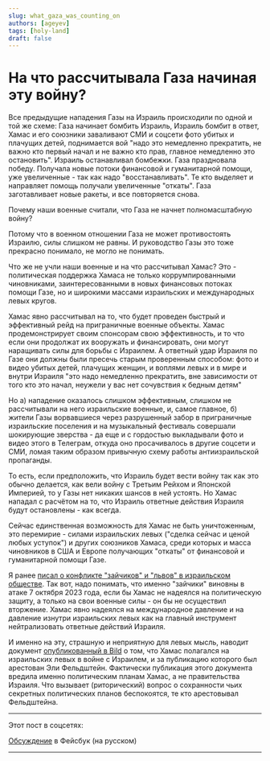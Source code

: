 ```yaml
---
slug: what_gaza_was_counting_on
authors: [ageyev]
tags: [holy-land]
draft: false 
---
```


# На что рассчитывала Газа начиная эту войну?

Все предыдущие нападения Газы на Израиль происходили по одной и той же схеме: Газа начинает бомбить Израиль, Израиль бомбит в ответ, Хамас и его союзники заваливают СМИ и соцсети фото убитых и плачущих детей, поднимается вой "надо это немедленно прекратить, не важно кто первый начал и не важно кто прав, главное немедленно это остановить". Израиль останавливал бомбежки. Газа праздновала победу. Получала новые потоки финансовой и гуманитарной помощи, уже увеличенные - так как надо "восстанавливать". Те кто выделяет и направляет помощь получали увеличенные "откаты". Газа заготавливает новые ракеты, и все повторяется снова.

Почему наши военные считали, что Газа не начнет полномасштабную войну? 

<!--truncate--> 

Потому что в военном отношении Газа не может противостоять Израилю, силы слишком не равны. И руководство Газы это тоже прекрасно понимало, не могло не понимать.

Что же не учли наши военные и на что рассчитывал Хамас?
Это - политическая поддержка Хамаса не только коррумпированными чиновниками, заинтересованными в новых финансовых потоках помощи Газе, но и широкими массами израильских и международных левых кругов.

Хамас явно рассчитывал на то, что будет проведен быстрый и эффективный рейд на приграничные военные объекты. Хамас продемонстрирует своим спонсорам свою эффективность, и то что если они продолжат их вооружать и финансировать, они могут наращивать силы для борьбы с Израилем. А ответный удар Израиля по Газе они должны были пресечь старым проверенным способом: фото и видео убитых детей, плачущих женщин, и воплями левых и в мире и внутри Израиля "это надо немедленно прекратить, вне зависимости от того кто это начал, неужели у вас нет сочувствия к бедным детям"

Но а) нападение оказалось слишком эффективным, слишком не рассчитывали на него израильские военные, и, самое главное, б) жители Газы ворвавшиеся через разрушенный забор в приграничные израильские поселения и на музыкальный фестиваль совершали шокирующие зверства - да еще и с гордостью выкладывали фото и видео этого в Телеграм, откуда оно просачивалось в другие соцсети и СМИ, ломая таким образом привычную схему работы антиизраильской пропаганды.

То есть, если предположить, что Израиль будет вести войну так как это обычно делается, как вели войну с Третьим Рейхом и Японской Империей, то у Газы нет никаких шансов в ней устоять. Но Хамас нападал с расчётом на то, что Израиль ответные действия Израиля будут остановлены - как всегда.

Сейчас единственная возможность для Хамас не быть уничтоженным, это перемирие - силами израильских левых ("сделка сейчас и ценой любых уступок") и других союзников Хамаса, среди которых и масса чиновников в США и Европе получающих "откаты" от финансовой и гуманитарной помощи Газе.

Я ранее [писал о конфликте "зайчиков" и "львов" в израильском обществе](https://www.facebook.com/viktor.ageyev/posts/pfbid0246sP2d6JTG2DH7mYVMc3YBnztvgqAKJHwLx4TyNTE6bJ1dywNpywacWeUJYzw5gJl). Так вот, надо понимать, что именно "зайчики" виновны в атаке 7 октября 2023 года, если бы Хамас не надеялся на политическую защиту, а только на свои военные силы - он бы не осуществил вторжение. Хамас явно надеялся на международное давление и на давление изнутри израильских левых как на главный инструмент нейтрализовать ответные действий Израиля.

И именно на эту, страшную и неприятную для левых мысль, наводит документ [опубликованный в Bild](https://www.bild.de/politik/inland/bild-exklusiv-zum-schaudern-das-plant-der-hamas-chef-mit-den-geiseln-66d98503c0fd674dd9f5d092) о том, что Хамас полагался на израильских левых в войне с Израилем, и за публикацию которого был арестован Эли Фельдштейн. Фактически публикация этого документа вредила именно политическим планам Хамас, а не правительства Израиля. Что вызывает (риторический) вопрос о сохранности чьих секретных политических планов беспокоятся, те кто арестовывал Фельдштейна.

--- 

Этот пост в соцсетях: 

[Обсуждение](https://www.facebook.com/viktor.ageyev/posts/pfbid0kZo6yBFCYmVJHoh8Z3KzBZLg8a5KamiQAh65o1gFGPC32yTzzCHjTg9A2stxfoqGl) в Фейсбук (на русском)


--- 
